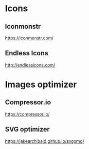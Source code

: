 # Icons

## Iconmonstr
https://iconmonstr.com/

## Endless Icons
http://endlessicons.com/

# Images optimizer

## Compressor.io
https://compressor.io/

## SVG optimizer
https://jakearchibald.github.io/svgomg/
